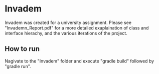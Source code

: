 # Invadem
 
Invadem was created for a university assignment. 
Please see "Invademn_Report.pdf" for a more detailed exaplaination of class and interface hierachy, and the various iterations of the project.

## How to run
Nagivate to the "Invadem" folder and execute "gradle build" followed by "gradle run".
